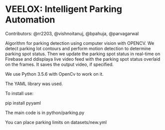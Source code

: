 # VEELOX: Intelligent Parking Automation

Contributors: @rr2203, @vishnoitanuj, @bpahuja, @parvagarwal

Algorithm for parking detection using computer vision with OPENCV. We detect parking lot contours and perform motion detection to determine parking spot status. Then we update the parking spot status in real-time on Firebase and ddisplaya live video feed with the parking spot status overlaid on the frames. It saves the output video, if specified.

We use Python 3.5.6 with OpenCv to work on it.

The YAML library was used.

To install use: 

pip install pyyaml

The main code is in python/parking.py

You can place parking limits on datasets/new.yml
